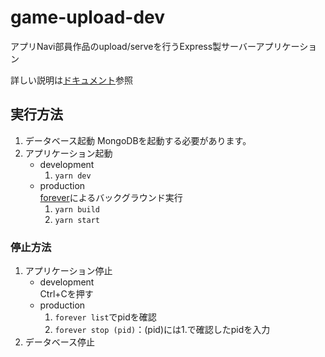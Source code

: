 # game-upload-dev

アプリNavi部員作品のupload/serveを行うExpress製サーバーアプリケーション

詳しい説明は[ドキュメント](docs/index.md)参照

## 実行方法

1. データベース起動
    MongoDBを起動する必要があります。
2. アプリケーション起動
    - development  
      1. `yarn dev`
    - production  
      [forever](https://www.npmjs.com/package/forever)によるバックグラウンド実行
      1. `yarn build`
      2. `yarn start`

### 停止方法

1. アプリケーション停止
    - development  
      Ctrl+Cを押す
    - production  
      1. `forever list`でpidを確認
      2. `forever stop (pid)`：(pid)には1.で確認したpidを入力
2. データベース停止
